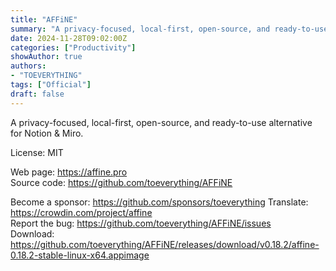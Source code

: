```yaml
---
title: "AFFiNE"
summary: "A privacy-focused, local-first, open-source, and ready-to-use alternative for Notion & Miro"
date: 2024-11-28T09:02:00Z
categories: ["Productivity"]
showAuthor: true
authors:
- "TOEVERYTHING"
tags: ["Official"]
draft: false
---
```


A privacy-focused, local-first, open-source, and ready-to-use alternative for Notion & Miro.

License: MIT

Web page: <https://affine.pro>  
Source code: <https://github.com/toeverything/AFFiNE>  

Become a sponsor: <https://github.com/sponsors/toeverything>
Translate: <https://crowdin.com/project/affine>  
Report the bug: <https://github.com/toeverything/AFFiNE/issues>  
Download: <https://github.com/toeverything/AFFiNE/releases/download/v0.18.2/affine-0.18.2-stable-linux-x64.appimage>
